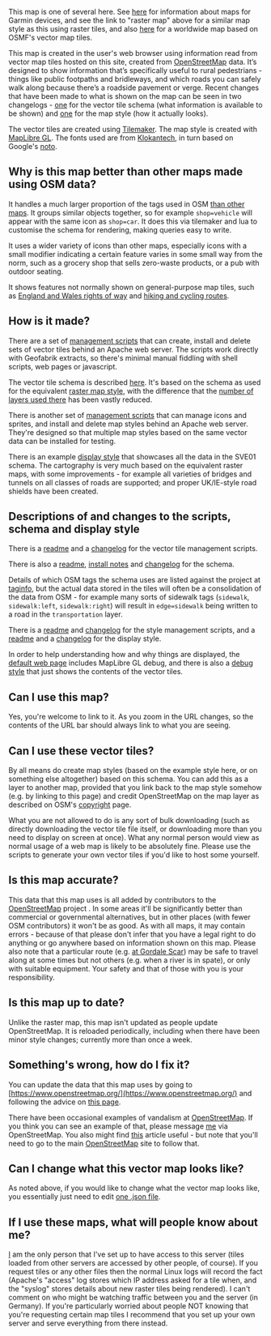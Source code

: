 This map is one of several here.  See [here](https://map.atownsend.org.uk/maps/map/mkgmap.html) for information about maps for Garmin devices, and see the link to "raster map" above for a similar map style as this using raster tiles, and also [here](https://map.atownsend.org.uk/vector/index_osmf_shortbread.html) for a worldwide map based on OSMF's vector map tiles.

This map is created in the user's web browser using information read from vector map tiles hosted on this site, created from [OpenStreetMap](https://www.openstreetmap.org/about) data. It’s designed to show information that’s specifically useful to rural pedestrians - things like public footpaths and bridleways, and which roads you can safely walk along because there’s a roadside pavement or verge. Recent changes that have been made to what is shown on the map can be seen in two changelogs - [one](../../maps/map/changelog_sve01.html) for the vector tile schema (what information is available to be shown) and [one](../../maps/map/changelog_svwd01.html) for the map style (how it actually looks).

The vector tiles are created using [Tilemaker](https://tilemaker.org/).  The map style is created with [MapLibre GL](https://maplibre.org/maplibre-gl-js/docs/).  The fonts used are from [Klokantech](https://github.com/klokantech/klokantech-gl-fonts), in turn based on Google's [noto](https://fonts.google.com/noto).

## Why is this map better than other maps made using OSM data?

It handles a much larger proportion of the tags used in OSM [than other maps](https://taginfo.openstreetmap.org/projects).  It groups similar objects together, so for example `shop=vehicle` will appear with the same icon as `shop=car`.  It does this via tilemaker and lua to customise the schema for rendering, making queries easy to write.

It uses a wider variety of icons than other maps, especially icons with a small modifier indicating a certain feature varies in some small way from the norm, such as a grocery shop that sells zero-waste products, or a pub with outdoor seating.

It shows features not normally shown on general-purpose map tiles, such as [England and Wales rights of way](https://map.atownsend.org.uk/vector/#16.91/51.59978/-0.862324) and [hiking and cycling routes](https://map.atownsend.org.uk/vector/#16.39/53.735085/-2.038727).

## How is it made?

There are a set of [management scripts](https://github.com/SomeoneElseOSM/SomeoneElse-vector-extract/blob/main/README.md) that can create, install and delete sets of vector tiles behind an Apache web server.  The scripts work directly with Geofabrik extracts, so there's minimal manual fiddling with shell scripts, web pages or javascript.

The vector tile schema is described [here](https://github.com/SomeoneElseOSM/SomeoneElse-vector-extract/blob/main/resources/README_sve01.md).  It's based on the schema as used for the equivalent [raster map style](https://github.com/SomeoneElseOSM/SomeoneElse-style), with the difference that the [number of layers used there](https://github.com/SomeoneElseOSM/openstreetmap-carto-AJT/blob/master/project.mml) has been vastly reduced.

There is another set of [management scripts](https://github.com/SomeoneElseOSM/SomeoneElse-vector-web-display/blob/main/README.md) that can manage icons and sprites, and install and delete map styles behind an Apache web server.  They're designed so that multiple map styles based on the same vector data can be installed for testing.

There is an example [display style](https://github.com/SomeoneElseOSM/SomeoneElse-vector-web-display/blob/main/resources/README_svwd01.md) that showcases all the data in the SVE01 schema.  The cartography is very much based on the equivalent raster maps, with some improvements - for example all varieties of bridges and tunnels on all classes of roads are supported; and proper UK/IE-style road shields have been created.

## Descriptions of and changes to the scripts, schema and display style

There is a [readme](https://github.com/SomeoneElseOSM/SomeoneElse-vector-extract/blob/main/README.md) and a [changelog](https://github.com/SomeoneElseOSM/SomeoneElse-vector-extract/blob/main/changelog.md) for the vector tile management scripts.

There is also a [readme](https://github.com/SomeoneElseOSM/SomeoneElse-vector-extract/blob/main/resources/README_sve01.md), [install notes](https://github.com/SomeoneElseOSM/SomeoneElse-vector-extract/blob/main/resources/INSTALL_sve01.md) and [changelog](https://github.com/SomeoneElseOSM/SomeoneElse-vector-extract/blob/main/resources/changelog_sve01.md) for the schema.

Details of which OSM tags the schema uses are listed against the project at [taginfo](https://taginfo.openstreetmap.org/projects/someoneelse_vector_sve01#tags), but the actual data stored in the tiles will often be a consolidation of the data from OSM - for example many sorts of sidewalk tags (`sidewalk`, `sidewalk:left`, `sidewalk:right`) will result in `edge=sidewalk` being written to a road in the `transportation` layer.

There is a [readme](https://github.com/SomeoneElseOSM/SomeoneElse-vector-web-display/blob/main/README.md) and [changelog](https://github.com/SomeoneElseOSM/SomeoneElse-vector-web-display/blob/main/changelog.md) for the style management scripts, and a [readme](https://github.com/SomeoneElseOSM/SomeoneElse-vector-web-display/blob/main/resources/README_svwd01.md) and a [changelog](https://github.com/SomeoneElseOSM/SomeoneElse-vector-web-display/blob/main/resources/changelog_svwd01.md) for the display style.

In order to help understanding how and why things are displayed, the [default web page](https://github.com/SomeoneElseOSM/SomeoneElse-vector-web-display/blob/main/resources/svwd01_index.html) includes MapLibre GL debug, and there is also a [debug style](https://github.com/SomeoneElseOSM/SomeoneElse-vector-web-display/blob/main/resources/svwd04_style.json) that just shows the contents of the vector tiles.

## Can I use this map?

Yes, you're welcome to link to it.  As you zoom in the URL changes, so the contents of the URL bar should always link to what you are seeing.

## Can I use these vector tiles?

By all means do create map styles (based on the example style here, or on something else altogether) based on this schema.  You can add this as a layer to another map, provided that you link back to the map style somehow (e.g. by linking to this page) and credit OpenStreetMap on the map layer as described on OSM's [copyright](https://www.openstreetmap.org/copyright) page.

What you are not allowed to do is any sort of bulk downloading (such as directly downloading the vector tile file itself, or downloading more than you need to display on screen at once).  What any normal person would view as normal usage of a web map is likely to be absolutely fine.  Please use the scripts to generate your own vector tiles if you'd like to host some yourself.

## Is this map accurate?

This data that this map uses is all added by contributors to the [OpenStreetMap](https://www.openstreetmap.org/) project .  In some areas it'll be significantly better than commercial or governmental alternatives, but in other places (with fewer OSM contributors) it won't be as good.  As with all maps, it may contain errors - because of that please don't infer that you have a legal right to do anything or go anywhere based on information shown on this map.  Please also note that a particular route (e.g. [at Gordale Scar](https://map.atownsend.org.uk/vector/#20/54.07259/-2.13081)) may be safe to travel along at some times but not others (e.g. when a river is in spate), or only with suitable equipment.  Your safety and that of those with you is your responsibility.

## Is this map up to date?

Unlike the raster map, this map isn't updated as people update OpenStreetMap.  It is reloaded periodically, including when there have been minor style changes; currently more than once a week.

## Something's wrong, how do I fix it?

You can update the data that this map uses by going to [https://www.openstreetmap.org/](https://www.openstreetmap.org/) and following the advice on [this page](https://www.openstreetmap.org/fixthemap).

There have been occasional examples of vandalism at [OpenStreetMap](https://www.openstreetmap.org/).  If you think you can see an example of that, please message [me](https://www.openstreetmap.org/message/new/SomeoneElse) via OpenStreetMap.  You also might find [this](https://community.openstreetmap.org/t/have-you-spotted-vandalism-on-openstreetmap-org/114684) article useful - but note that you'll need to go to the main [OpenStreetMap](https://www.openstreetmap.org/) site to follow that.

## Can I change what this vector map looks like?

As noted above, if you would like to change what the vector map looks like, you essentially just need to edit [one .json file](https://github.com/SomeoneElseOSM/SomeoneElse-vector-web-display/blob/main/resources/svwd01_style.json).

## If I use these maps, what will people know about me?

[I](https://www.openstreetmap.org/user/SomeoneElse) am the only person that I've set up to have access to this server (tiles loaded from other servers are accessed by other people, of course).  If you request tiles or any other files then the normal Linux logs will record the fact (Apache's "access" log stores which IP address asked for a tile when, and the "syslog" stores details about new raster tiles being rendered).  I can't comment on who might be watching traffic between you and the server (in Germany).  If you're particularly worried about people NOT knowing that you're requesting certain map tiles I recommend that you set up your own server and serve everything from there instead.

